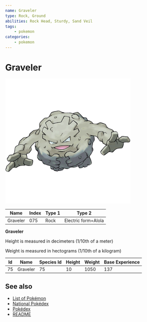 ```yaml
---
name: Graveler
type: Rock, Ground
abilities: Rock Head, Sturdy, Sand Veil
tags:
    - pokemon
categories:
    - pokemon
---
```


# Graveler


![Graveler](images/075.png)

| **Name** | **Index** | **Type 1** | **Type 2** |
|----|----|----|----|
| Graveler | 075 | Rock | Electric form=Alola  |

**Graveler** 


Height is measured in decimeters (1/10th of a meter)

Weight is measured in hectograms (1/10th of a kilogram)

| **Id** | **Name** | **Species Id** | **Height** | **Weight** | **Base Experience** |
|--------|----------|----------------|------------|------------|---------------------|
| 75 | Graveler | 75 | 10 | 1050 | 137 |


## See also

- [List of Pokémon](../pokemon.md)
- [National Pokédex](../national_pokedex.md)
- [Pokédex](../pokedex.md)
- [README](../README.md)
